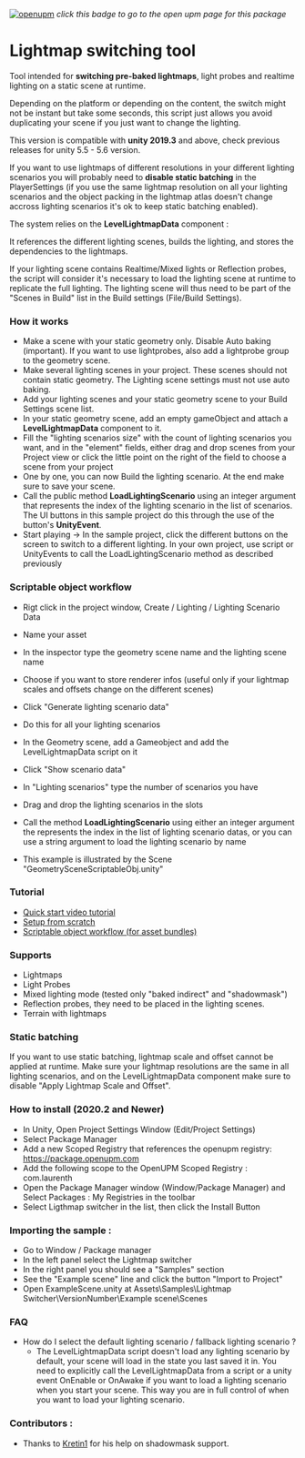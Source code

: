 [![openupm](https://img.shields.io/npm/v/com.laurenth.lightingtools-lightmapswitcher?label=openupm&registry_uri=https://package.openupm.com)](https://openupm.com/packages/com.laurenth.lightingtools-lightmapswitcher/) _click this badge to go to the open upm page for this package_

# Lightmap switching tool

Tool intended for **switching pre-baked lightmaps**, light probes and realtime lighting on a static scene at runtime.

Depending on the platform or depending on the content, the switch might not be instant but take some seconds, this script just allows you avoid duplicating your scene if you just want to change the lighting.

This version is compatible with **unity 2019.3** and above, check previous releases for unity 5.5 - 5.6 version.

If you want to use lightmaps of different resolutions in your different lighting scenarios you will probably need to **disable static batching** in the PlayerSettings (if you use the same lightmap resolution on all your lighting scenarios and the object packing in the lightmap atlas doesn't change accross lighting scenarios it's ok to keep static batching enabled).

The system relies on the **LevelLightmapData** component :

It references the different lighting scenes, builds the lighting, and stores the dependencies to the lightmaps.

If your lighting scene contains Realtime/Mixed lights or Reflection probes, the script will consider it's necessary to load the lighting scene at runtime to replicate the full lighting. The lighting scene will thus need to be part of the "Scenes in Build" list in the Build settings (File/Build Settings).

### How it works

- Make a scene with your static geometry only. Disable Auto baking (important). If you want to use lightprobes, also add a lightprobe group to the geometry scene.
- Make several lighting scenes in your project. These scenes should not contain static geometry. The Lighting scene settings must not use auto baking.
- Add your lighting scenes and your static geometry scene to your Build Settings scene list.
- In your static geometry scene, add an empty gameObject and attach a **LevelLightmapData** component to it. 
- Fill the "lighting scenarios size" with the count of lighting scenarios you want, and in the "element" fields, either drag and drop scenes from your Project view or click the little point on the right of the field to choose a scene from your project
- One by one, you can now Build the lighting scenario. At the end make sure to save your scene.
- Call the public method **LoadLightingScenario** using an integer argument that represents the index of the lighting scenario in the list of scenarios. The UI buttons in this sample project do this through the use of the button's **UnityEvent**.
- Start playing -> In the sample project, click the different buttons on the screen to switch to a different lighting. In your own project, use script or UnityEvents to call the LoadLightingScenario method as described previously

### Scriptable object workflow

- Rigt click in the project window, Create / Lighting / Lighting Scenario Data
- Name your asset
- In the inspector type the geometry scene name and the lighting scene name
- Choose if you want to store renderer infos (useful only if your lightmap scales and offsets change on the different scenes)
- Click "Generate lighting scenario data"
- Do this for all your lighting scenarios

- In the Geometry scene, add a Gameobject and add the LevelLightmapData script on it
- Click "Show scenario data"
- In "Lighting scenarios" type the number of scenarios you have
- Drag and drop the lighting scenarios in the slots
- Call the method **LoadLightingScenario** using either an integer argument the represents the index in the list of lighting scenario datas, or you can use a string argument to load the lighting scenario by name
- This example is illustrated by the Scene "GeometrySceneScriptableObj.unity"

### Tutorial
- [Quick start video tutorial](https://drive.google.com/file/d/11InmKeKM6IMg445iYz4N89Zkerre_Mot/view?usp=sharing)
- [Setup from scratch](https://drive.google.com/file/d/19YsWl-rD-s2akd87UENzj4woynY13-Y/view?usp=drive_link)
- [Scriptable object workflow (for asset bundles)](https://drive.google.com/file/d/1kSWHFYy_BN-1uIkYIcdwnXiTzX0R_wp/view?usp=sharing)

### Supports

- Lightmaps
- Light Probes
- Mixed lighting mode (tested only "baked indirect" and "shadowmask")
- Reflection probes, they need to be placed in the lighting scenes.
- Terrain with lightmaps

### Static batching
If you want to use static batching, lightmap scale and offset cannot be applied at runtime.
Make sure your lightmap resolutions are the same in all lighting scenarios, and on the LevelLightmapData component make sure to disable "Apply Lightmap Scale and Offset".

### How to install (2020.2 and Newer)
- In Unity, Open Project Settings Window (Edit/Project Settings) 
- Select Package Manager
- Add a new Scoped Registry that references the openupm registry: https://package.openupm.com
- Add the following scope to the OpenUPM Scoped Registry : com.laurenth
- Open the Package Manager window (Window/Package Manager) and Select Packages : My Registries in the toolbar
- Select Ligthmap switcher in the list, then click the Install Button

### Importing the sample :

- Go to Window / Package manager
- In the left panel select the Lightmap switcher
- In the right panel you should see a "Samples" section
- See the "Example scene" line and click the button "Import to Project"
- Open ExampleScene.unity at Assets\Samples\Lightmap Switcher\VersionNumber\Example scene\Scenes

### FAQ

- How do I select the default lighting scenario / fallback lighting scenario ?
  - The LevelLightmapData script doesn't load any lighting scenario by default, your scene will load in the state you last saved it in. You need to explicitly call the LevelLightmapData from a script or a unity event OnEnable or OnAwake if you want to load a lighting scenario when you start your scene. This way you are in full control of when you want to load your lighting scenario.

### Contributors :

- Thanks to [Kretin1](https://github.com/Kretin1) for his help on shadowmask support.

